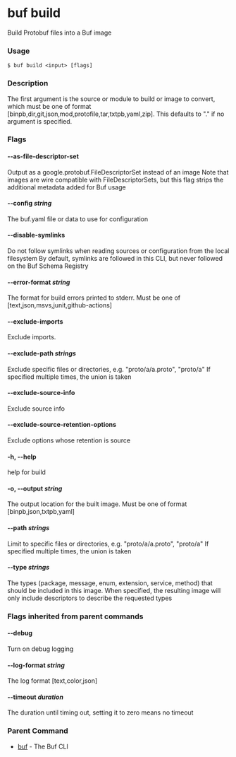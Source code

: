 # buf build

Build Protobuf files into a Buf image

### Usage

```console
$ buf build <input> [flags]
```

### Description

The first argument is the source or module to build or image to convert, which must be one of format \[binpb,dir,git,json,mod,protofile,tar,txtpb,yaml,zip\]. This defaults to "." if no argument is specified.

### Flags

#### \--as-file-descriptor-set

Output as a google.protobuf.FileDescriptorSet instead of an image Note that images are wire compatible with FileDescriptorSets, but this flag strips the additional metadata added for Buf usage

#### \--config _string_

The buf.yaml file or data to use for configuration

#### \--disable-symlinks

Do not follow symlinks when reading sources or configuration from the local filesystem By default, symlinks are followed in this CLI, but never followed on the Buf Schema Registry

#### \--error-format _string_

The format for build errors printed to stderr. Must be one of \[text,json,msvs,junit,github-actions\]

#### \--exclude-imports

Exclude imports.

#### \--exclude-path _strings_

Exclude specific files or directories, e.g. "proto/a/a.proto", "proto/a" If specified multiple times, the union is taken

#### \--exclude-source-info

Exclude source info

#### \--exclude-source-retention-options

Exclude options whose retention is source

#### \-h, --help

help for build

#### \-o, --output _string_

The output location for the built image. Must be one of format \[binpb,json,txtpb,yaml\]

#### \--path _strings_

Limit to specific files or directories, e.g. "proto/a/a.proto", "proto/a" If specified multiple times, the union is taken

#### \--type _strings_

The types (package, message, enum, extension, service, method) that should be included in this image. When specified, the resulting image will only include descriptors to describe the requested types

### Flags inherited from parent commands

#### \--debug

Turn on debug logging

#### \--log-format _string_

The log format \[text,color,json\]

#### \--timeout _duration_

The duration until timing out, setting it to zero means no timeout

### Parent Command

- [buf](../) - The Buf CLI
